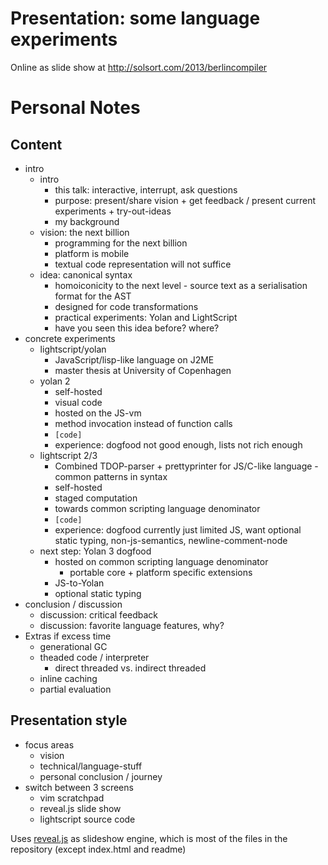 # Presentation: some language experiments

Online as slide show at http://solsort.com/2013/berlincompiler

# Personal Notes

## Content

- intro
    - intro
        - this talk: interactive, interrupt, ask questions
        - purpose: present/share vision + get feedback / present current experiments + try-out-ideas
        - my background
    - vision: the next billion
        - programming for the next billion
        - platform is mobile
        - textual code representation will not suffice
    - idea: canonical syntax
        - homoiconicity to the next level - source text as a serialisation format for the AST
        - designed for code transformations
        - practical experiments: Yolan and LightScript
        - have you seen this idea before? where?
- concrete experiments
    - lightscript/yolan
        - JavaScript/lisp-like language on J2ME
        - master thesis at University of Copenhagen
    - yolan 2
        - self-hosted
        - visual code
        - hosted on the JS-vm
        - method invocation instead of function calls
        - `[code]`
        - experience: dogfood not good enough, lists not rich enough
    - lightscript 2/3
        - Combined TDOP-parser + prettyprinter for JS/C-like language - common patterns in syntax
        - self-hosted
        - staged computation
        - towards common scripting language denominator
        - `[code]`
        - experience: dogfood currently just limited JS, want optional static typing, non-js-semantics, newline-comment-node
    - next step: Yolan 3 dogfood
        - hosted on common scripting language denominator
            - portable core + platform specific extensions
        - JS-to-Yolan
        - optional static typing
- conclusion / discussion
    - discussion: critical feedback
    - discussion: favorite language features, why?
- Extras if excess time
    - generational GC
    - theaded code / interpreter
        - direct threaded vs. indirect threaded
    - inline caching
    - partial evaluation

## Presentation style

- focus areas
    - vision
    - technical/language-stuff
    - personal conclusion / journey
- switch between 3 screens
    - vim scratchpad
    - reveal.js slide show
    - lightscript source code

Uses [reveal.js](https://github.com/hakimel/reveal.js/) as slideshow engine, which is most of the files in the repository (except index.html and readme)
